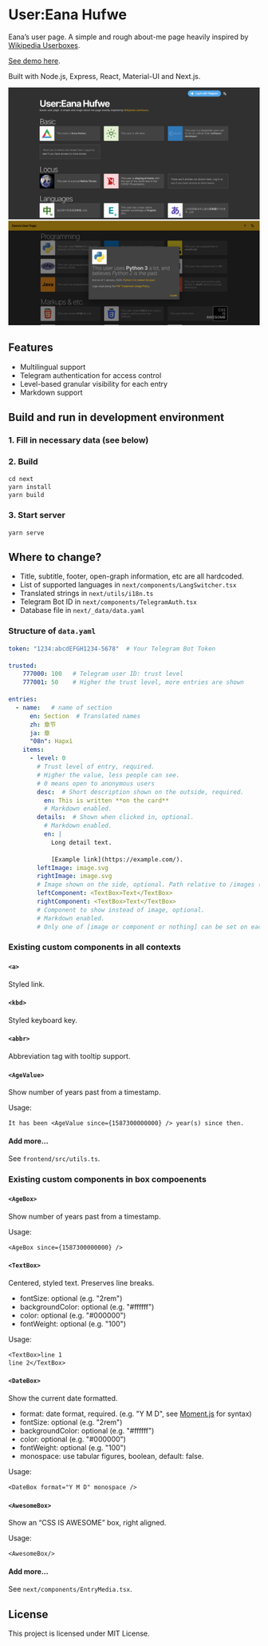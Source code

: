 User:Eana Hufwe
===============

Eana’s user page. A simple and rough about-me page heavily inspired by [Wikipedia Userboxes](https://en.wikipedia.org/wiki/Wikipedia:Userboxes). 

[See demo here](https://labs.1a23.com/userpage/).

Built with Node.js, Express, React, Material-UI and Next.js.

![Home screen](images/home.png)
![Details screen](images/details.png)

## Features

* Multilingual support
* Telegram authentication for access control
* Level-based granular visibility for each entry
* Markdown support

## Build and run in development environment

### 1. Fill in necessary data (see below)

### 2. Build
```
cd next
yarn install
yarn build
```

### 3. Start server
```
yarn serve
```

## Where to change?
- Title, subtitle, footer, open-graph information, etc are all hardcoded.
- List of supported languages in `next/components/LangSwitcher.tsx`
- Translated strings in `next/utils/i18n.ts`
- Telegram Bot ID in `next/components/TelegramAuth.tsx`
- Database file in `next/_data/data.yaml`

### Structure of `data.yaml`

```yaml
token: "1234:abcdEFGH1234-5678"  # Your Telegram Bot Token

trusted:
    777000: 100   # Telegram user ID: trust level
    777001: 50    # Higher the trust level, more entries are shown

entries:
  - name:   # name of section
      en: Section  # Translated names
      zh: 章节
      ja: 章
      "08n": Hapxì
    items:
      - level: 0  
        # Trust level of entry, required.
        # Higher the value, less people can see.
        # 0 means open to anonymous users
        desc:  # Short description shown on the outside, required.
          en: This is written **on the card**
          # Markdown enabled.
        details:  # Shown when clicked in, optional.
          # Markdown enabled.
          en: |
            Long detail text.

            [Example link](https://example.com/).
        leftImage: image.svg
        rightImage: image.svg
        # Image shown on the side, optional. Path relative to /images (frontend/public/images).
        leftComponent: <TextBox>Text</TextBox>
        rightComponent: <TextBox>Text</TextBox>
        # Component to show instead of image, optional.
        # Markdown enabled.
        # Only one of [image or component or nothing] can be set on each side.
```

### Existing custom components in all contexts
#### `<a>`
Styled link.
#### `<kbd>`
Styled keyboard key.
#### `<abbr>`
Abbreviation tag with tooltip support.
#### `<AgeValue>`
Show number of years past from a timestamp.

Usage:
```
It has been <AgeValue since={1587300000000} /> year(s) since then.
```
#### Add more...
See `frontend/src/utils.ts`.

### Existing custom components in box compoenents
#### `<AgeBox>`
Show number of years past from a timestamp.

Usage:
```
<AgeBox since={1587300000000} />
```
#### `<TextBox>`
Centered, styled text. Preserves line breaks.

- fontSize: optional (e.g. "2rem")
- backgroundColor: optional (e.g. "#ffffff")
- color: optional (e.g. "#000000")
- fontWeight: optional (e.g. "100")

Usage:
```
<TextBox>line 1
line 2</TextBox>
```

#### `<DateBox>`
Show the current date formatted.

- format: date format, required. (e.g. "Y M D", see [Moment.js](https://momentjs.com/docs/#/displaying/) for syntax)
- fontSize: optional (e.g. "2rem")
- backgroundColor: optional (e.g. "#ffffff")
- color: optional (e.g. "#000000")
- fontWeight: optional (e.g. "100")
- monospace: use tabular figures, boolean, default: false.

Usage:
```
<DateBox format="Y M D" monospace />
```


#### `<AwesomeBox>`
Show an “CSS IS AWESOME” box, right aligned.

Usage:
```
<AwesomeBox/>
```

#### Add more...
See `next/components/EntryMedia.tsx`.


## License
This project is licensed under MIT License.
